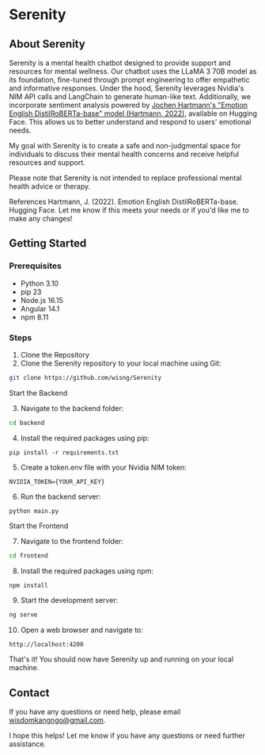 # Serenity

## About Serenity
Serenity is a mental health chatbot designed to provide support and resources for mental wellness. Our chatbot uses the LLaMA 3 70B model as its foundation, fine-tuned through prompt engineering to offer empathetic and informative responses.
Under the hood, Serenity leverages Nvidia's NIM API calls and LangChain to generate human-like text. Additionally, we incorporate sentiment analysis powered by [Jochen Hartmann's "Emotion English DistilRoBERTa-base" model (Hartmann, 2022)](https://huggingface.co/j-hartmann/emotion-english-distilroberta-base), available on Hugging Face. This allows us to better understand and respond to users' emotional needs.

My goal with Serenity is to create a safe and non-judgmental space for individuals to discuss their mental health concerns and receive helpful resources and support.

Please note that Serenity is not intended to replace professional mental health advice or therapy.

References
Hartmann, J. (2022). Emotion English DistilRoBERTa-base. Hugging Face.
Let me know if this meets your needs or if you'd like me to make any changes!

## Getting Started
### Prerequisites 
- Python 3.10
- pip 23
- Node.js 16.15
- Angular 14.1
- npm 8.11

### Steps

1. Clone the Repository
2. Clone the Serenity repository to your local machine using Git:

``` Bash
git clone https://github.com/wisng/Serenity
```

Start the Backend

3. Navigate to the backend folder:

```Bash
cd backend
```

4. Install the required packages using pip:

``` Shell
pip install -r requirements.txt
```

5. Create a token.env file with your Nvidia NIM token:

``` NVIDIA_TOKEN={YOUR_API_KEY} ```

6. Run the backend server:

``` Shell
python main.py
```

Start the Frontend

7. Navigate to the frontend folder:

``` Bash
cd frontend
```

8. Install the required packages using npm:

``` Bash
npm install
```

9. Start the development server:

``` Bash
ng serve
```

10. Open a web browser and navigate to:

``` http://localhost:4200 ```

That's it! You should now have Serenity up and running on your local machine.

## Contact
If you have any questions or need help, please email wisdomkangngo@gmail.com.

I hope this helps! Let me know if you have any questions or need further assistance.

